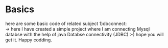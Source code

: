 # Basics
here are some basic code of related subject
1)dbconnect:  
-> here I have created a simple project where I am connecting Mysql databse with the help of java Databse connectivity (JDBC) :-)
hope you will get it. Happy codding.
